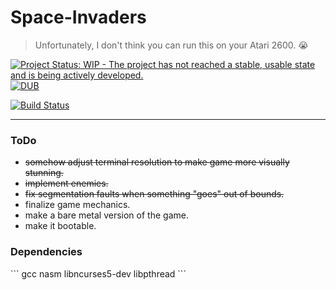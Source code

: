 # Space-Invaders
> Unfortunately, I don't think you can run this on your Atari 2600. :sob:

[![Project Status: WIP - The project has not reached a stable, usable state and is being actively developed.](http://www.repostatus.org/badges/0.1.0/wip.svg)](http://www.repostatus.org/#wip)
[![DUB](https://img.shields.io/dub/l/vibe-d.svg)](https://github.com/Mourtz/Space-Invaders/blob/master/LICENSE)

[![Build Status](https://travis-ci.org/Mourtz/Space-Invaders.svg?branch=master)](https://travis-ci.org/Mourtz/Space-Invaders)

---

<h3> ToDo </h3>

* ~~somehow adjust terminal resolution to make game more visually stunning.~~
* ~~implement enemies.~~
* ~~fix segmentation faults when something "goes" out of bounds.~~
* finalize game mechanics.
* make a bare metal version of the game.
* make it bootable.

<h3> Dependencies </h3>
```
gcc nasm libncurses5-dev libpthread
```
